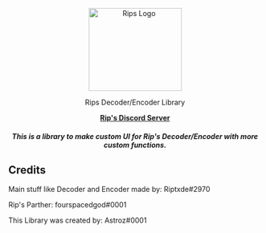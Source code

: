 <p align="center">
  <a href="https://riptxde.dev/">
    <img src="https://cdn.discordapp.com/attachments/727216422987628659/742939195881816104/RipsLogo.png" alt="Rips Logo" width="185" height="165">
  </a>
</p>
<p align="center">
<light>Rips Decoder/Encoder Library</light>
 </p>
<p align="center">  
  <a href="https://discord.gg/5HmepGK"><strong>Rip's Discord Server</strong></a>
</p>

<h5 align="center">This is a library to make custom UI for Rip's Decoder/Encoder with more custom functions.</h5>
 
 
## Credits 

Main stuff like Decoder and Encoder made by: Riptxde#2970

Rip's Parther: fourspacedgod#0001

This Library was created by: Astroz#0001
